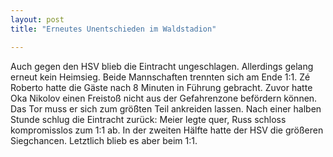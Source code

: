 ```yaml
---
layout: post
title: "Erneutes Unentschieden im Waldstadion"

---
```


Auch gegen den HSV blieb die Eintracht ungeschlagen. Allerdings gelang erneut kein Heimsieg. Beide Mannschaften trennten sich am Ende 1:1. Zé Roberto hatte die Gäste nach 8 Minuten in Führung gebracht. Zuvor hatte Oka Nikolov einen Freistoß nicht aus der Gefahrenzone befördern können. Das Tor muss er sich zum größten Teil ankreiden lassen. Nach einer halben Stunde schlug die Eintracht zurück: Meier legte quer, Russ schloss kompromisslos zum 1:1 ab. In der zweiten Hälfte hatte der HSV die größeren Siegchancen. Letztlich blieb es aber beim 1:1.



